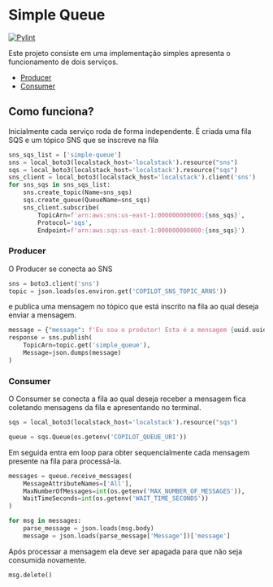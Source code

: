 # Simple Queue

[![Pylint](https://github.com/GussSoares/simple_queue/actions/workflows/pylint.yml/badge.svg?branch=main)](https://github.com/GussSoares/simple_queue/actions/workflows/pylint.yml)


Este projeto consiste em uma implementação simples apresenta o funcionamento de dois serviços.

- [Producer](/producer.py)
- [Consumer](/consumer.py)

## Como funciona?

Inicialmente cada serviço roda de forma independente. É criada uma fila SQS e um tópico SNS que se inscreve na fila

```python
sns_sqs_list = ['simple-queue']
sns = local_boto3(localstack_host='localstack').resource("sns")
sqs = local_boto3(localstack_host='localstack').resource("sqs")
sns_client = local_boto3(localstack_host='localstack').client('sns')
for sns_sqs in sns_sqs_list:
    sns.create_topic(Name=sns_sqs)
    sqs.create_queue(QueueName=sns_sqs)
    sns_client.subscribe(
        TopicArn=f'arn:aws:sns:us-east-1:000000000000:{sns_sqs}',
        Protocol='sqs',
        Endpoint=f'arn:aws:sqs:us-east-1:000000000000:{sns_sqs}')
```

### Producer
O Producer se conecta ao SNS

```python
sns = boto3.client('sns')
topic = json.loads(os.environ.get('COPILOT_SNS_TOPIC_ARNS'))
```

e publica uma mensagem no tópico que está inscrito na fila ao qual deseja enviar a mensagem.

```python
message = {"message": f'Eu sou o produtor! Esta é a mensagem {uuid.uuid4()}!'}
response = sns.publish(
    TopicArn=topic.get('simple_queue'),
    Message=json.dumps(message)
)
```

### Consumer

O Consumer se conecta a fila ao qual deseja receber a mensagem fica coletando mensagens da fila e apresentando no terminal.

```python
sqs = local_boto3(localstack_host='localstack').resource("sqs")

queue = sqs.Queue(os.getenv('COPILOT_QUEUE_URI'))
```

Em seguida entra em loop para obter sequencialmente cada mensagem presente na fila para processá-la.

```python
messages = queue.receive_messages(
    MessageAttributeNames=['All'],
    MaxNumberOfMessages=int(os.getenv('MAX_NUMBER_OF_MESSAGES')),
    WaitTimeSeconds=int(os.getenv('WAIT_TIME_SECONDS'))
)

for msg in messages:
    parse_message = json.loads(msg.body)
    message = json.loads(parse_message['Message'])['message']
```

Após processar a mensagem ela deve ser apagada para que não seja consumida novamente.

```python
msg.delete()
```
